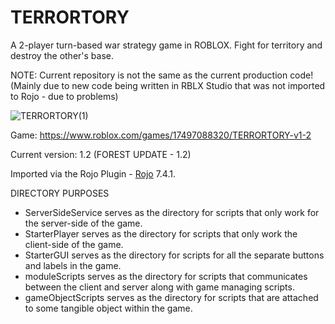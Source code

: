 # TERRORTORY
A 2-player turn-based war strategy game in ROBLOX. Fight for territory and destroy the other's base.

NOTE: Current repository is not the same as the current production code! 
(Mainly due to new code being written in RBLX Studio that was not imported to Rojo - due to problems)

![TERRORTORY(1)](https://github.com/KoiXS1/TERRORTORY/assets/166782933/7ee17c59-15fd-4720-8482-cd330cda278d)

Game: https://www.roblox.com/games/17497088320/TERRORTORY-v1-2 

Current version: 1.2 (FOREST UPDATE - 1.2)


Imported via the Rojo Plugin - [Rojo](https://github.com/rojo-rbx/rojo) 7.4.1.

DIRECTORY PURPOSES
- ServerSideService serves as the directory for scripts that only work for the server-side of the game.
- StarterPlayer serves as the directory for scripts that only work the client-side of the game.
- StarterGUI serves as the directory for scripts for all the separate buttons and labels in the game.
- moduleScripts serves as the directory for scripts that communicates between the client and server along with game managing scripts.
- gameObjectScripts serves as the directory for scripts that are attached to some tangible object within the game.


